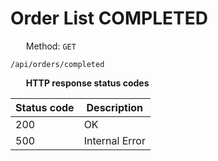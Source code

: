 Order List COMPLETED
===================

<img style="height: 13px;" src="https://github.githubassets.com/images/icons/emoji/unicode/1f536.png"/> &nbsp;
Method: <code>GET</code>

```
/api/orders/completed
```

<img style="height: 13px;" src="https://github.githubassets.com/images/icons/emoji/unicode/26ab.png"/> &nbsp;
<b>HTTP response status codes</b>

| Status code | Description    |
|-------------|----------------|
| 200         | OK             |
| 500         | Internal Error |